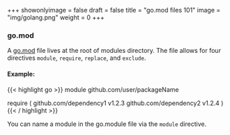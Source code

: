+++
showonlyimage = false
draft = false
title = "go.mod files 101"
image = "img/golang.png"
weight = 0
+++

### go.mod
A [go.mod](https://github.com/golang/go/wiki/Modules#gomod) file lives at the root of modules directory. The file allows for four directives ```module```, ```require```, ```replace```, and ```exclude```.
#### Example:
{{< highlight go >}}
module github.com/user/packageName

require (
  github.com/dependency1 v1.2.3
  github.com/dependency2 v1.2.4
)
{{< / highlight >}}

You can name a module in the go.module file via the ```module``` directive.
